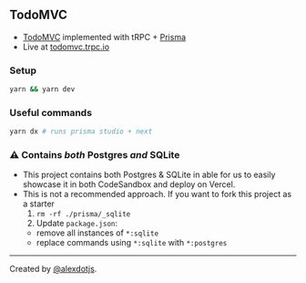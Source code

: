 ## TodoMVC


- [TodoMVC](https://todomvc.com/) implemented with tRPC + [Prisma](https://prisma.io)
- Live at [todomvc.trpc.io](https://todomvc.trpc.io)

### Setup

```bash
yarn && yarn dev
```


### Useful commands

```bash
yarn dx # runs prisma studio + next
```


### :warning: Contains _both_ Postgres _and_ SQLite

- This project contains both Postgres & SQLite in able for us to easily showcase it in both CodeSandbox and deploy on Vercel.
- This is not a recommended approach. If you want to fork this project as a starter
  1. `rm -rf ./prisma/_sqlite`
  2. Update `package.json`:
    - remove all instances of `*:sqlite`
    - replace commands using `*:sqlite` with `*:postgres`


---

Created by [@alexdotjs](https://twitter.com/alexdotjs).
